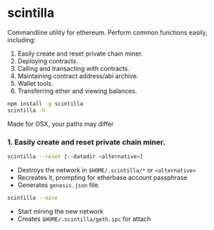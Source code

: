 # scintilla

Commandline utility for ethereum. Perform common functions easily, including:

1. Easily create and reset private chain miner.
2. Deploying contracts.
3. Calling and transacting with contracts.
4. Maintaining contract address/abi archive.
5. Wallet tools.
6. Transferring ether and viewing balances.

```bash
npm install -g scintilla
scintilla -h
```

Made for OSX, your paths may differ

### 1. Easily create and reset private chain miner.

```bash
scintilla --reset [--datadir <alternative>]
```
* Destroys the network in `$HOME/.scintilla/*` or `<alternative>`
* Recreates it, prompting for etherbase account passphrase
* Generates `genesis.json` file.

```bash
scintilla --mine
```
* Start mining the new network
* Creates `$HOME/.scintilla/geth.ipc` for attach

